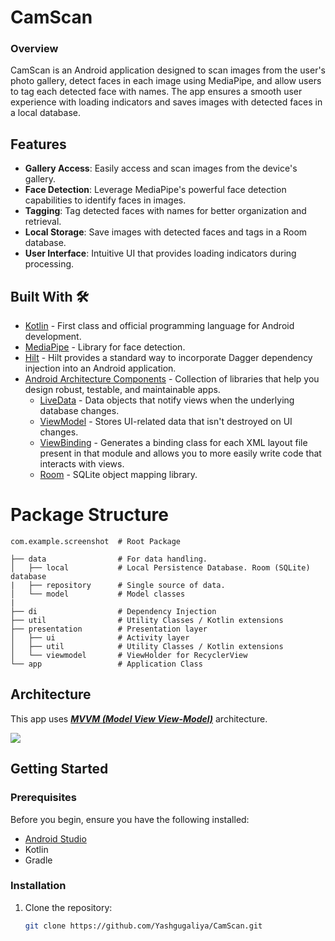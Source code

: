 # CamScan
### Overview
CamScan is an Android application designed to scan images from the user's photo gallery, detect faces in each image using MediaPipe, and allow users to tag each detected face with names. The app ensures a smooth user experience with loading indicators and saves images with detected faces in a local database.

## Features
- **Gallery Access**: Easily access and scan images from the device's gallery.
- **Face Detection**: Leverage MediaPipe's powerful face detection capabilities to identify faces in images.
- **Tagging**: Tag detected faces with names for better organization and retrieval.
- **Local Storage**: Save images with detected faces and tags in a Room database.
- **User Interface**: Intuitive UI that provides loading indicators during processing.

## Built With 🛠
- [Kotlin](https://kotlinlang.org/) - First class and official programming language for Android development.
- [MediaPipe](https://ai.google.dev/edge/mediapipe/framework/getting_started/android) - Library for face detection.
- [Hilt](https://dagger.dev/hilt/) - Hilt provides a standard way to incorporate Dagger dependency injection into an Android application.
- [Android Architecture Components](https://developer.android.com/topic/libraries/architecture) - Collection of libraries that help you design robust, testable, and maintainable apps.
  - [LiveData](https://developer.android.com/topic/libraries/architecture/livedata) - Data objects that notify views when the underlying database changes.
  - [ViewModel](https://developer.android.com/topic/libraries/architecture/viewmodel) - Stores UI-related data that isn't destroyed on UI changes. 
  - [ViewBinding](https://developer.android.com/topic/libraries/view-binding) - Generates a binding class for each XML layout file present in that module and allows you to more easily write code that interacts with views.
  - [Room](https://developer.android.com/topic/libraries/architecture/room) - SQLite object mapping library.

 # Package Structure
    
    com.example.screenshot  # Root Package
    
    ├── data                # For data handling.
    │   ├── local           # Local Persistence Database. Room (SQLite) database   
    |   ├── repository      # Single source of data.
    │   └── model           # Model classes
    |
    ├── di                  # Dependency Injection         
    ├── util                # Utility Classes / Kotlin extensions  
    ├── presentation        # Presentation layer
    │   ├── ui              # Activity layer
    │   ├── util            # Utility Classes / Kotlin extensions  
    │   └── viewmodel       # ViewHolder for RecyclerView
    └── app                 # Application Class

  ## Architecture
This app uses [***MVVM (Model View View-Model)***](https://developer.android.com/jetpack/docs/guide#recommended-app-arch) architecture.

![](https://developer.android.com/topic/libraries/architecture/images/final-architecture.png)
## Getting Started

### Prerequisites

Before you begin, ensure you have the following installed:

- [Android Studio](https://developer.android.com/studio)
- Kotlin
- Gradle

### Installation

1. Clone the repository:
   ```bash
   git clone https://github.com/Yashgugaliya/CamScan.git

